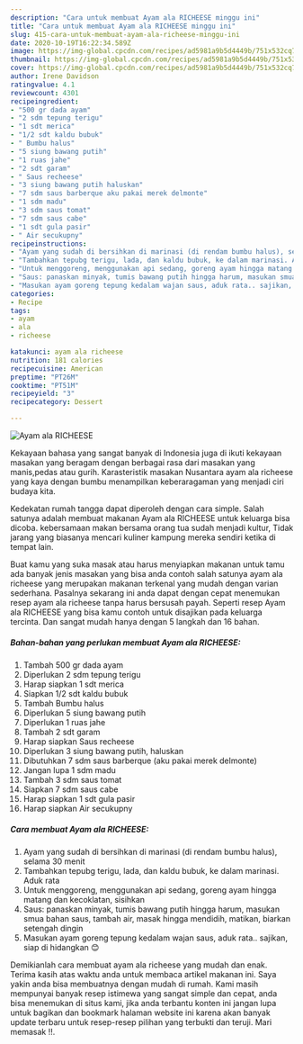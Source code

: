 ```yaml
---
description: "Cara untuk membuat Ayam ala RICHEESE minggu ini"
title: "Cara untuk membuat Ayam ala RICHEESE minggu ini"
slug: 415-cara-untuk-membuat-ayam-ala-richeese-minggu-ini
date: 2020-10-19T16:22:34.589Z
image: https://img-global.cpcdn.com/recipes/ad5981a9b5d4449b/751x532cq70/ayam-ala-richeese-foto-resep-utama.jpg
thumbnail: https://img-global.cpcdn.com/recipes/ad5981a9b5d4449b/751x532cq70/ayam-ala-richeese-foto-resep-utama.jpg
cover: https://img-global.cpcdn.com/recipes/ad5981a9b5d4449b/751x532cq70/ayam-ala-richeese-foto-resep-utama.jpg
author: Irene Davidson
ratingvalue: 4.1
reviewcount: 4301
recipeingredient:
- "500 gr dada ayam"
- "2 sdm tepung terigu"
- "1 sdt merica"
- "1/2 sdt kaldu bubuk"
- " Bumbu halus"
- "5 siung bawang putih"
- "1 ruas jahe"
- "2 sdt garam"
- " Saus recheese"
- "3 siung bawang putih haluskan"
- "7 sdm saus barberque aku pakai merek delmonte"
- "1 sdm madu"
- "3 sdm saus tomat"
- "7 sdm saus cabe"
- "1 sdt gula pasir"
- " Air secukupny"
recipeinstructions:
- "Ayam yang sudah di bersihkan di marinasi (di rendam bumbu halus), selama 30 menit"
- "Tambahkan tepubg terigu, lada, dan kaldu bubuk, ke dalam marinasi. Aduk rata"
- "Untuk menggoreng, menggunakan api sedang, goreng ayam hingga matang dan kecoklatan, sisihkan"
- "Saus: panaskan minyak, tumis bawang putih hingga harum, masukan smua bahan saus, tambah air, masak hingga mendidih, matikan, biarkan setengah dingin"
- "Masukan ayam goreng tepung kedalam wajan saus, aduk rata.. sajikan, siap di hidangkan 😊"
categories:
- Recipe
tags:
- ayam
- ala
- richeese

katakunci: ayam ala richeese 
nutrition: 181 calories
recipecuisine: American
preptime: "PT26M"
cooktime: "PT51M"
recipeyield: "3"
recipecategory: Dessert

---
```



![Ayam ala RICHEESE](https://img-global.cpcdn.com/recipes/ad5981a9b5d4449b/751x532cq70/ayam-ala-richeese-foto-resep-utama.jpg)

Kekayaan bahasa yang sangat banyak di Indonesia juga di ikuti kekayaan masakan yang beragam dengan berbagai rasa dari masakan yang manis,pedas atau gurih. Karasteristik masakan Nusantara ayam ala richeese yang kaya dengan bumbu menampilkan keberaragaman yang menjadi ciri budaya kita.


Kedekatan rumah tangga dapat diperoleh dengan cara simple. Salah satunya adalah membuat makanan Ayam ala RICHEESE untuk keluarga bisa dicoba. kebersamaan makan bersama orang tua sudah menjadi kultur, Tidak jarang yang biasanya mencari kuliner kampung mereka sendiri ketika di tempat lain.



Buat kamu yang suka masak atau harus menyiapkan makanan untuk tamu ada banyak jenis masakan yang bisa anda contoh salah satunya ayam ala richeese yang merupakan makanan terkenal yang mudah dengan varian sederhana. Pasalnya sekarang ini anda dapat dengan cepat menemukan resep ayam ala richeese tanpa harus bersusah payah.
Seperti resep Ayam ala RICHEESE yang bisa kamu contoh untuk disajikan pada keluarga tercinta. Dan sangat mudah hanya dengan 5 langkah dan 16 bahan.


<!--inarticleads1-->

##### Bahan-bahan yang perlukan membuat Ayam ala RICHEESE:

1. Tambah 500 gr dada ayam
1. Diperlukan 2 sdm tepung terigu
1. Harap siapkan 1 sdt merica
1. Siapkan 1/2 sdt kaldu bubuk
1. Tambah  Bumbu halus
1. Diperlukan 5 siung bawang putih
1. Diperlukan 1 ruas jahe
1. Tambah 2 sdt garam
1. Harap siapkan  Saus recheese
1. Diperlukan 3 siung bawang putih, haluskan
1. Dibutuhkan 7 sdm saus barberque (aku pakai merek delmonte)
1. Jangan lupa 1 sdm madu
1. Tambah 3 sdm saus tomat
1. Siapkan 7 sdm saus cabe
1. Harap siapkan 1 sdt gula pasir
1. Harap siapkan  Air secukupny




<!--inarticleads2-->

##### Cara membuat  Ayam ala RICHEESE:

1. Ayam yang sudah di bersihkan di marinasi (di rendam bumbu halus), selama 30 menit
1. Tambahkan tepubg terigu, lada, dan kaldu bubuk, ke dalam marinasi. Aduk rata
1. Untuk menggoreng, menggunakan api sedang, goreng ayam hingga matang dan kecoklatan, sisihkan
1. Saus: panaskan minyak, tumis bawang putih hingga harum, masukan smua bahan saus, tambah air, masak hingga mendidih, matikan, biarkan setengah dingin
1. Masukan ayam goreng tepung kedalam wajan saus, aduk rata.. sajikan, siap di hidangkan 😊




Demikianlah cara membuat ayam ala richeese yang mudah dan enak. Terima kasih atas waktu anda untuk membaca artikel makanan ini. Saya yakin anda bisa membuatnya dengan mudah di rumah. Kami masih mempunyai banyak resep istimewa yang sangat simple dan cepat, anda bisa menemukan di situs kami, jika anda terbantu konten ini jangan lupa untuk bagikan dan bookmark halaman website ini karena akan banyak update terbaru untuk resep-resep pilihan yang terbukti dan teruji. Mari memasak !!. 
